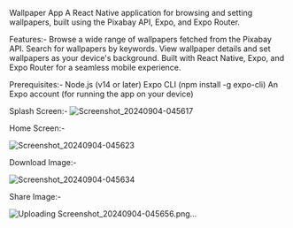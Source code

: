 Wallpaper App
A React Native application for browsing and setting wallpapers, built using the Pixabay API, Expo, and Expo Router.

Features:-
Browse a wide range of wallpapers fetched from the Pixabay API.
Search for wallpapers by keywords.
View wallpaper details and set wallpapers as your device's background.
Built with React Native, Expo, and Expo Router for a seamless mobile experience.

Prerequisites:-
Node.js (v14 or later)
Expo CLI (npm install -g expo-cli)
An Expo account (for running the app on your device)

Splash Screen:-
![Screenshot_20240904-045617](https://github.com/user-attachments/assets/1e23ab68-1859-4541-b2e9-0353b51db09e)

Home Screen:-

![Screenshot_20240904-045623](https://github.com/user-attachments/assets/82d9b1f0-cb11-4500-8776-92ebc2f515c9)

Download Image:-

![Screenshot_20240904-045634](https://github.com/user-attachments/assets/8dd686de-cfed-42e9-82f5-48d11712ce1e)

Share Image:-

![Uploading Screenshot_20240904-045656.png…]()


